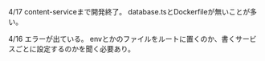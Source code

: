 4/17
content-serviceまで開発終了。
database.tsとDockerfileが無いことが多い。

4/16
エラーが出ている。
envとかのファイルをルートに置くのか、書くサービスごとに設定するのかを聞く必要あり。